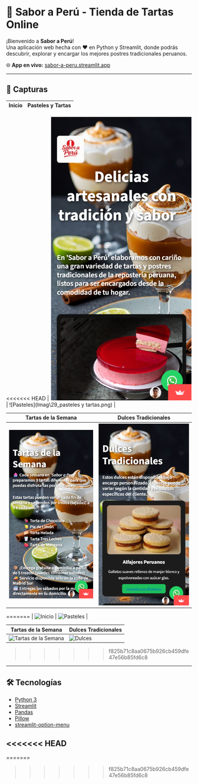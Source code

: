 # 🍰 Sabor a Perú - Tienda de Tartas Online

¡Bienvenido a **Sabor a Perú**!  
Una aplicación web hecha con ❤️ en Python y Streamlit, donde podrás descubrir, explorar y encargar los mejores postres tradicionales peruanos.

🌐 **App en vivo:** [sabor-a-peru.streamlit.app](https://sabor-a-peru.streamlit.app/)

---

## 📸 Capturas

| Inicio                                | Pasteles y Tartas                       |
|---------------------------------------|----------------------------------------|
<<<<<<< HEAD
| ![Inicio](Imag\28_pagina_inicio.png) | ![Pasteles](Imag\29_pasteles y tartas.png) |

| Tartas de la Semana                   | Dulces Tradicionales                   |
|---------------------------------------|----------------------------------------|
| ![Tartas de la Semana](Imag\30_Pasteles_de_la_semana.png) | ![Dulces](Imag\31_Dulces_tradicionales.png) |
=======
| ![Inicio](https://user-images.githubusercontent.com/PLACEHOLDER1.png) | ![Pasteles](https://user-images.githubusercontent.com/PLACEHOLDER2.png) |

| Tartas de la Semana                   | Dulces Tradicionales                   |
|---------------------------------------|----------------------------------------|
| ![Tartas de la Semana](https://user-images.githubusercontent.com/PLACEHOLDER3.png) | ![Dulces](https://user-images.githubusercontent.com/PLACEHOLDER4.png) |

>>>>>>> f825b71c8aa0675b926cb459dfe47e56b85fd6c8

---

## 🛠️ Tecnologías

- [Python 3](https://www.python.org/)  
- [Streamlit](https://streamlit.io/)  
- [Pandas](https://pandas.pydata.org/)  
- [Pillow](https://python-pillow.org/)  
- [streamlit-option-menu](https://github.com/victoryhb/streamlit-option-menu)

<<<<<<< HEAD
---

=======
>>>>>>> f825b71c8aa0675b926cb459dfe47e56b85fd6c8

